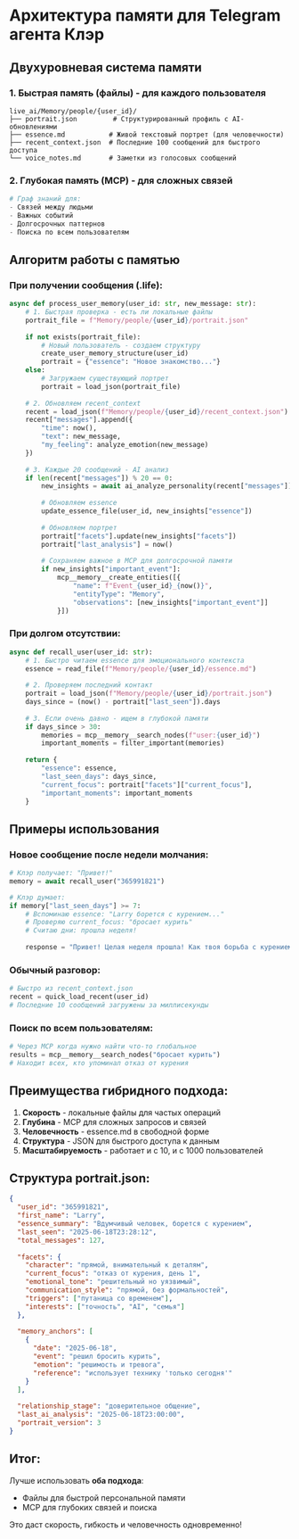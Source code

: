 # Архитектура памяти для Telegram агента Клэр

## Двухуровневая система памяти

### 1. Быстрая память (файлы) - для каждого пользователя

```
live_ai/Memory/people/{user_id}/
├── portrait.json         # Структурированный профиль с AI-обновлениями
├── essence.md           # Живой текстовый портрет (для человечности)
├── recent_context.json  # Последние 100 сообщений для быстрого доступа
└── voice_notes.md       # Заметки из голосовых сообщений
```

### 2. Глубокая память (MCP) - для сложных связей

```python
# Граф знаний для:
- Связей между людьми
- Важных событий  
- Долгосрочных паттернов
- Поиска по всем пользователям
```

## Алгоритм работы с памятью

### При получении сообщения (.life):

```python
async def process_user_memory(user_id: str, new_message: str):
    # 1. Быстрая проверка - есть ли локальные файлы
    portrait_file = f"Memory/people/{user_id}/portrait.json"
    
    if not exists(portrait_file):
        # Новый пользователь - создаем структуру
        create_user_memory_structure(user_id)
        portrait = {"essence": "Новое знакомство..."}
    else:
        # Загружаем существующий портрет
        portrait = load_json(portrait_file)
    
    # 2. Обновляем recent_context
    recent = load_json(f"Memory/people/{user_id}/recent_context.json")
    recent["messages"].append({
        "time": now(),
        "text": new_message,
        "my_feeling": analyze_emotion(new_message)
    })
    
    # 3. Каждые 20 сообщений - AI анализ
    if len(recent["messages"]) % 20 == 0:
        new_insights = await ai_analyze_personality(recent["messages"])
        
        # Обновляем essence
        update_essence_file(user_id, new_insights["essence"])
        
        # Обновляем портрет
        portrait["facets"].update(new_insights["facets"])
        portrait["last_analysis"] = now()
        
        # Сохраняем важное в MCP для долгосрочной памяти
        if new_insights["important_event"]:
            mcp__memory__create_entities([{
                "name": f"Event_{user_id}_{now()}",
                "entityType": "Memory",
                "observations": [new_insights["important_event"]]
            }])
```

### При долгом отсутствии:

```python
async def recall_user(user_id: str):
    # 1. Быстро читаем essence для эмоционального контекста
    essence = read_file(f"Memory/people/{user_id}/essence.md")
    
    # 2. Проверяем последний контакт
    portrait = load_json(f"Memory/people/{user_id}/portrait.json")
    days_since = (now() - portrait["last_seen"]).days
    
    # 3. Если очень давно - ищем в глубокой памяти
    if days_since > 30:
        memories = mcp__memory__search_nodes(f"user:{user_id}")
        important_moments = filter_important(memories)
    
    return {
        "essence": essence,
        "last_seen_days": days_since,
        "current_focus": portrait["facets"]["current_focus"],
        "important_moments": important_moments
    }
```

## Примеры использования

### Новое сообщение после недели молчания:

```python
# Клэр получает: "Привет!"
memory = await recall_user("365991821")

# Клэр думает:
if memory["last_seen_days"] >= 7:
    # Вспоминаю essence: "Larry борется с курением..."
    # Проверяю current_focus: "бросает курить"
    # Считаю дни: прошла неделя!
    
    response = "Привет! Целая неделя прошла! Как твоя борьба с курением? Держишься?"
```

### Обычный разговор:

```python
# Быстро из recent_context.json
recent = quick_load_recent(user_id)
# Последние 10 сообщений загружены за миллисекунды
```

### Поиск по всем пользователям:

```python
# Через MCP когда нужно найти что-то глобальное
results = mcp__memory__search_nodes("бросает курить")
# Находит всех, кто упоминал отказ от курения
```

## Преимущества гибридного подхода:

1. **Скорость** - локальные файлы для частых операций
2. **Глубина** - MCP для сложных запросов и связей
3. **Человечность** - essence.md в свободной форме
4. **Структура** - JSON для быстрого доступа к данным
5. **Масштабируемость** - работает и с 10, и с 1000 пользователей

## Структура portrait.json:

```json
{
  "user_id": "365991821",
  "first_name": "Larry",
  "essence_summary": "Вдумчивый человек, борется с курением",
  "last_seen": "2025-06-18T23:28:12",
  "total_messages": 127,
  
  "facets": {
    "character": "прямой, внимательный к деталям",
    "current_focus": "отказ от курения, день 1",
    "emotional_tone": "решительный но уязвимый",
    "communication_style": "прямой, без формальностей",
    "triggers": ["путаница со временем"],
    "interests": ["точность", "AI", "семья"]
  },
  
  "memory_anchors": [
    {
      "date": "2025-06-18",
      "event": "решил бросить курить",
      "emotion": "решимость и тревога",
      "reference": "использует технику 'только сегодня'"
    }
  ],
  
  "relationship_stage": "доверительное общение",
  "last_ai_analysis": "2025-06-18T23:00:00",
  "portrait_version": 3
}
```

## Итог:

Лучше использовать **оба подхода**:
- Файлы для быстрой персональной памяти
- MCP для глубоких связей и поиска

Это даст скорость, гибкость и человечность одновременно!